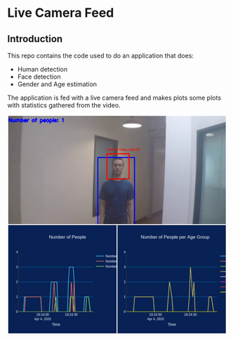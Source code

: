 # Live Camera Feed

## Introduction

This repo contains the code used to do an application that does:
* Human detection
* Face detection
* Gender and Age estimation

The application is fed with a live camera feed and makes plots some plots with statistics gathered from the video.

<img src="https://raw.githubusercontent.com/thiagodma/LiveCameraFeed/master/images/img.jpg" width="500" height="500" align="center" />
